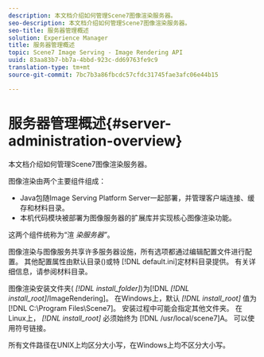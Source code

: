```yaml
---
description: 本文档介绍如何管理Scene7图像渲染服务器。
seo-description: 本文档介绍如何管理Scene7图像渲染服务器。
seo-title: 服务器管理概述
solution: Experience Manager
title: 服务器管理概述
topic: Scene7 Image Serving - Image Rendering API
uuid: 83aa83b7-bb7a-4bbd-923c-dd69763fe9c9
translation-type: tm+mt
source-git-commit: 7bc7b3a86fbcdc57cfdc31745fae3afc06e44b15

---
```



# 服务器管理概述{#server-administration-overview}

本文档介绍如何管理Scene7图像渲染服务器。

图像渲染由两个主要组件组成：

* Java包随Image Serving Platform Server一起部署，并管理客户端连接、缓存和材料目录。
* 本机代码模块被部署为图像服务器的扩展库并实现核心图像渲染功能。

这两个组件统称为“渲 *染服务器”*。

图像渲染与图像服务共享许多服务器设施，所有选项都通过编辑配置文件进行配置。 其他配置属性由默认目录()或特 [!DNL default.ini]定材料目录提供。 有关详细信息，请参阅材料目录。

图像渲染安装文件夹( *[!DNL install_folder]*)为[!DNL *[!DNL install_root]*/ImageRendering]。 在Windows上，默认 *[!DNL install_root]* 值为 [!DNL C:\Program Files\Scene7]。 安装过程中可能会指定其他文件夹。 在Linux上， *[!DNL install_root]* 必须始终为 [!DNL /usr/local/scene7]A。 可以使用符号链接。

所有文件路径在UNIX上均区分大小写，在Windows上均不区分大小写。
